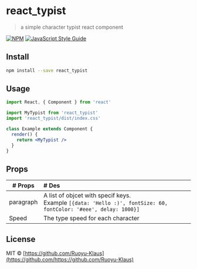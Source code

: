 # react_typist

> a simple character typist react component

[![NPM](https://img.shields.io/npm/v/react_typist.svg)](https://www.npmjs.com/package/react_typist) [![JavaScript Style Guide](https://img.shields.io/badge/code_style-standard-brightgreen.svg)](https://standardjs.com)

## Install

```bash
npm install --save react_typist
```

## Usage

```jsx
import React, { Component } from 'react'

import MyTypist from 'react_typist'
import 'react_typist/dist/index.css'

class Example extends Component {
  render() {
    return <MyTypist />
  }
}
```



## Props

| # Props   | # Des                                                        |
| --------- | :----------------------------------------------------------- |
| paragraph | A list of objcet with specif keys. <br /> Example  `[{data: 'Hello :)', fontSize: 60, fontColor: '#eee', delay: 1000}]` |
| Speed     | The type speed for each character                            |



## License

MIT © [https://github.com/Ruoyu-Klaus](https://github.com/https://github.com/Ruoyu-Klaus)

